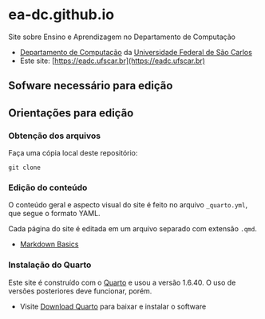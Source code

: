 # ea-dc.github.io
Site sobre Ensino e Aprendizagem no Departamento de Computação

* [Departamento de Computação](http://www.dc.ufscar.br) da [Universidade Federal de São Carlos](http://www.ufscar.br)
* Este site: [https://eadc.ufscar.br](https://eadc.ufscar.br)


## Sofware necessário para edição

## Orientações para edição



### Obtenção dos arquivos

Faça uma cópia local deste repositório:

```
git clone 
```

### Edição do conteúdo

O conteúdo geral e aspecto visual do site é feito no arquivo `_quarto.yml`, que segue o formato YAML.

Cada página do site é editada em um arquivo separado com extensão `.qmd`.

* [Markdown Basics](https://quarto.org/docs/authoring/markdown-basics.html)

### Instalação do Quarto

Este site é construído com o [Quarto](https://quarto.org/) e usou a versão 1.6.40. O uso de versões posteriores deve funcionar, porém.

* Visite [Download Quarto](https://quarto.org/docs/download/) para baixar e instalar o software
